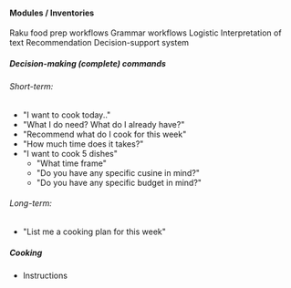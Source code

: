 
#### Modules / Inventories

Raku food prep workflows
Grammar workflows
Logistic
Interpretation of text
Recommendation
Decision-support system

##### Decision-making (complete) commands
###### Short-term:
- "I want to cook today.."
- "What I do need? What do I already have?"
- "Recommend what do I cook for this week"
- "How much time does it takes?"
- "I want to cook 5 dishes"
  - "What time frame"
  - "Do you have any specific cusine in mind?"
  - "Do you have any specific budget in mind?"


###### Long-term:
- "List me a cooking plan for this week"

##### Cooking
- Instructions
